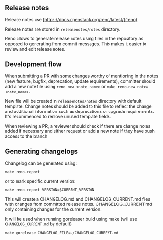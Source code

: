 ## Release notes

Release notes use [https://docs.openstack.org/reno/latest/](reno)

Release notes are stored in `releasenotes/notes` directory.

Reno allows to generate release notes using files in the repository as opposed to generating from commit messages.
This makes it easier to review and edit release notes.

## Development flow

When submitting a PR with some changes worthy of mentioning in the notes (new feature, bugfix, deprecation, update requirements),
committer should add a new note file using `reno new <note_name>` or `make reno-new note=<note_name>`.

New file will be created in `releasenotes/notes` directory with default template.
Change notes should be added to this file to reflect the change and additional information such as deprecations or upgrade requirements.
It's recommended to remove unused template fields.

When reviewing a PR, a reviewer should check if there are change notes added if necessary and either request or add a new note if they have push access to the branch

## Generating changelogs

Changelog can be generated using:

```
make reno-report
```
or to mark specific current version:
```
make reno-report VERSION=$CURRENT_VERSION
```

This will create a CHANGELOG.md and CHANGELOG_CURRENT.md files with changes from committed release notes.
CHANGELOG_CURRENT.md only containing changes for the current version.

It will be used when running goreleaser build using make (will use `CHANGELOG_CURRENT.md` by default):

```
make gorelease CHANGELOG_FILE=./CHANGELOG_CURRENT.md
```

